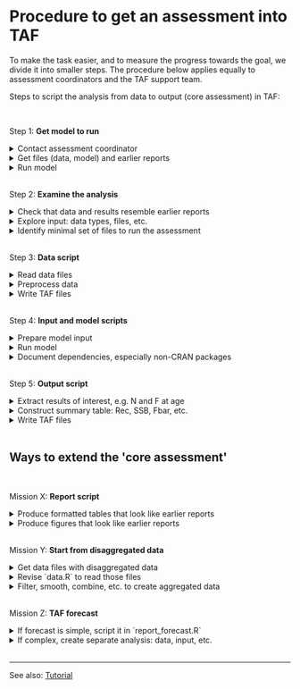 # Procedure to get an assessment into TAF

To make the task easier, and to measure the progress towards the goal, we divide
it into smaller steps. The procedure below applies equally to assessment
coordinators and the TAF support team.

Steps to script the analysis from data to output (core assessment) in TAF:

<br>

<!-- GitHub Markdown requires empty line after </summary> to render `code` -->

Step 1: **Get model to run**

<details><summary>Contact assessment coordinator</summary>

  1-800-icestaf
</details>

<details><summary>Get files (data, model) and earlier reports</summary>

  `1-800-icestaf`
</details>

<details><summary>Run model</summary>

  ```
  1-800-icestaf
  ```
</details>

<br>

Step 2: **Examine the analysis**

<details><summary>Check that data and results resemble earlier reports</summary>

  1-800-icestaf
</details>

<details><summary>Explore input: data types, files, etc.</summary>

  `1-800-icestaf`
</details>

<details><summary>Identify minimal set of files to run the assessment</summary>

  ```
  1-800-icestaf
  ```
</details>

<br>

Step 3: **Data script**

<details><summary>Read data files</summary>

  1-800-icestaf
</details>

<details><summary>Preprocess data</summary>

  `1-800-icestaf`
</details>

<details><summary>Write TAF files</summary>
  ```
  1-800-icestaf
  ```
</details>

<br>

Step 4: **Input and model scripts**

<details><summary>Prepare model input</summary>

  1-800-icestaf
</details>

<details><summary>Run model</summary>

  `1-800-icestaf`
</details>

<details><summary>Document dependencies, especially non-CRAN packages</summary>

  ```
  1-800-icestaf
  ```
</details>

<br>

Step 5: **Output script**

<details><summary>Extract results of interest, e.g. N and F at age</summary>

  1-800-icestaf
</details>

<details><summary>Construct summary table: Rec, SSB, Fbar, etc.</summary>

  `1-800-icestaf`
</details>

<details><summary>Write TAF files</summary>

  ```
  1-800-icestaf
  ```
</details>

<br>

## Ways to extend the 'core assessment'

<br>

Mission X: **Report script**

<details>
<summary>Produce formatted tables that look like earlier reports</summary>

  1-800-icestaf
</details>

<details><summary>Produce figures that look like earlier reports</summary>

`1-800-icestaf`
</details>

<br>

Mission Y: **Start from disaggregated data**

<details><summary>Get data files with disaggregated data</summary>

`1-800-icestaf`
</details>

<details><summary>Revise `data.R` to read those files</summary>

`1-800-icestaf`
</details>

<details>
<summary>Filter, smooth, combine, etc. to create aggregated data</summary>

`1-800-icestaf`
</details>


<br>

Mission Z: **TAF forecast**

<details>
<summary>If forecast is simple, script it in `report_forecast.R`</summary>

`1-800-icestaf`
</details>

<details>
<summary>If complex, create separate analysis: data, input, etc.</summary>

`1-800-icestaf`
</details>

<br>

<hr>

See also:
[Tutorial](https://github.com/ices-taf/doc/blob/master/tutorial-1/README.md)
